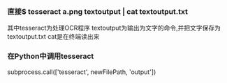 ### 直接$ tesseract a.png textoutput | cat textoutput.txt
其中tesseract为处理OCR程序
textoutput为输出为文字的命令,并把文字保存为textoutput.txt
cat是在终端读出来

### 在Python中调用tesseract
subprocess.call(['tesseract', newFilePath, 'output'])
